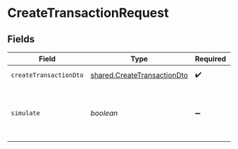 # CreateTransactionRequest


## Fields

| Field                                                                             | Type                                                                              | Required                                                                          | Description                                                                       | Example                                                                           |
| --------------------------------------------------------------------------------- | --------------------------------------------------------------------------------- | --------------------------------------------------------------------------------- | --------------------------------------------------------------------------------- | --------------------------------------------------------------------------------- |
| `createTransactionDto`                                                            | [shared.CreateTransactionDto](../../../sdk/models/shared/createtransactiondto.md) | :heavy_check_mark:                                                                | Transaction payload                                                               |                                                                                   |
| `simulate`                                                                        | *boolean*                                                                         | :heavy_minus_sign:                                                                | Boolean for transaction simulation. Will estimate gas price.                      | false                                                                             |